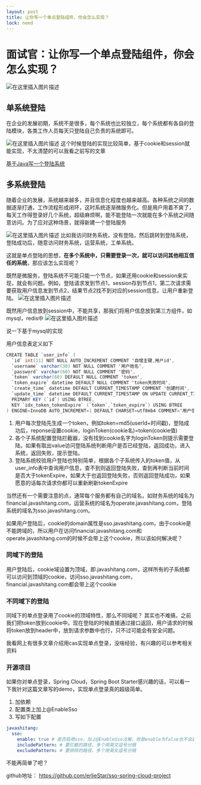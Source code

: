 ```yaml
---
layout: post
title: 让你写一个单点登陆组件，你会怎么实现？
lock: need
---
```


# 面试官：让你写一个单点登陆组件，你会怎么实现？

![在这里插入图片描述](https://img-blog.csdnimg.cn/20200603222320392.jpg?)
## 单系统登陆
在企业的发展初期，系统不是很多，每个系统也比较独立，每个系统都有各自的登陆模块，各类工作人员每天只登陆自己负责的系统即可。

![在这里插入图片描述](https://img-blog.csdnimg.cn/20200516174033662.PNG?)
这个时候登陆的实现比较简单，基于cookie和session就能实现，不太清楚的可以我看之前写的文章

[基于Java写一个登陆系统](https://blog.csdn.net/zzti_erlie/article/details/81395991?ops_request_misc=%257B%2522request%255Fid%2522%253A%2522158962217719725247607141%2522%252C%2522scm%2522%253A%252220140713.130102334.pc%255Fblog.%2522%257D&request_id=158962217719725247607141&biz_id=0&utm_medium=distribute.pc_search_result.none-task-blog-2~blog~first_rank_v2~rank_v25-2-81395991.nonecase&utm_term=cookie%20)
## 多系统登陆
随着企业的发展，系统越来越多，并且信息化程度也越来越高。各种系统之间的数据逐渐打通，工作流程形成闭环，这时系统逐渐微服务化。但是用户用着不爽了，每天工作得登录好几个系统，超级麻烦啊，能不能登陆一次就能在多个系统之间随意访问。为了应对这种场景，就得新建一个登陆服务

![在这里插入图片描述](https://img-blog.csdnimg.cn/20200516180820939.png?)
比如我访问财务系统，没有登陆，然后跳转到登陆系统，登陆成功后，随意访问财务系统，运营系统，工单系统。

这就是单点登陆的思想，**在多个系统中，只需要登录一次，就可以访问其他相互信任的系统**，那应该怎么实现呢？

既然是微服务，登陆系统不可能只能一个节点，如果还用cookie和session来实现，就会有问题。例如，登陆请求发到节点1，session存到节点1，第二次请求需要获取用户信息发到节点2，结果节点2找不到对应的session信息，让用户重新登陆。
![在这里插入图片描述](https://img-blog.csdnimg.cn/20200516181956941.PNG)

既然用户信息放到session中，不能共享，那我们将用户信息放到第三方组件，如mysql，redis中
![在这里插入图片描述](https://img-blog.csdnimg.cn/2020051618301857.PNG?)

说一下基于mysql的实现

用户信息表定义如下

```java
CREATE TABLE `user_info` (
  `id` int(11) NOT NULL AUTO_INCREMENT COMMENT '自增主键,用户id',
  `username` varchar(30) NOT NULL COMMENT '用户姓名',
  `password` varchar(60) NOT NULL COMMENT '密码',
  `token` varchar(60) DEFAULT NULL COMMENT 'token',
  `token_expire` datetime DEFAULT NULL COMMENT 'token失效时间',
  `create_time` datetime DEFAULT CURRENT_TIMESTAMP COMMENT '创建时间',
  `update_time` datetime DEFAULT CURRENT_TIMESTAMP ON UPDATE CURRENT_TIMESTAMP COMMENT '更新时间',
  PRIMARY KEY (`id`) USING BTREE,
  KEY `idx_token_tokenExpire` (`token`,`token_expire`) USING BTREE
) ENGINE=InnoDB AUTO_INCREMENT=1 DEFAULT CHARSET=utf8mb4 COMMENT='用户信息表';
```

1. 用户每次登陆先生成一个token，例如token=md5(userId+时间戳)，登陆成功后，reponse设置cookie，loginToken(cookie名)=token(cookie值)
2. 各个子系统配置登陆拦截器，没有找到cookie名字为loginToken则提示需要登陆，如果有取出value访问登陆系统判断用户是否已经登陆，返回成功，进入系统，返回失败，提示登陆。
3. 登陆系统校验用户登陆也特别简单，根据各个子系统传入的token值，从user_info表中查询用户信息，查不到则返回登陆失败，查到再判断当前时间是否大于tokenExpire，如果大于也返回登陆失败，否则返回登陆成功，如果愿意的话每次请求你都可以重新刷新tokenExpire

当然还有一个需要注意的点，通常每个服务都有自己的域名，如财务系统的域名为financial.javashitang.com，运营系统的域名为operate.javashitang.com，登陆系统的域名为sso.javashitang.com。

如果用户登陆后，cookie的domain属性是sso.javashitang.com，由于cookie是不能跨域的，所以用户在访问financial.javashitang.com和operate.javashitang.com的时候不会带上这个cookie，所以该如何解决呢？


### 同域下的登陆

用户登陆后，cookie域设置为顶域，即.javashitang.com，这样所有的子系统都可以访问到顶域的cookie，访问sso.javashitang.com，financial.javashitang.com都会带上这个cookie

### 不同域下的登陆

同域下的单点登录用了cookie的顶域特性，那么不同域呢？
其实也不难搞，之前我们把token放到cookie中。现在登陆的时候直接通过接口返回，用户请求的时候将token放到header中，放到请求参数中也行，只不过可能会有安全问题。

我看网上有很多文章介绍用cas实现单点登录，没啥经验，有兴趣的可以参考相关资料

### 开源项目

如果你对单点登录，Spring Cloud，Spring Boot Starter感兴趣的话，可以看一下我针对这篇文章写的demo，实现单点登录真的超级简单。

1. 加依赖
2. 配置类上加上@EnableSso
3. 写如下配置

```yaml
javashitang:
  sso:
    enable: true # 是否启用sso，加上@EnableSso注解，但是enable为false也不会启用
    includePattern: # 要拦截的路径，多个用英文逗号分隔
    excludePattern: # 要排除的路径，多个用英文逗号分隔
```

不能再简单了吧？

github地址：
https://github.com/erlieStar/sso-spring-cloud-project